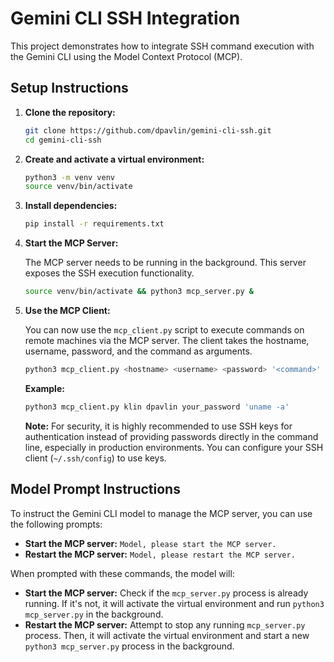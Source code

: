 # Gemini CLI SSH Integration

This project demonstrates how to integrate SSH command execution with the Gemini CLI using the Model Context Protocol (MCP).

## Setup Instructions

1.  **Clone the repository:**

    ```bash
    git clone https://github.com/dpavlin/gemini-cli-ssh.git
    cd gemini-cli-ssh
    ```

2.  **Create and activate a virtual environment:**

    ```bash
    python3 -m venv venv
    source venv/bin/activate
    ```

3.  **Install dependencies:**

    ```bash
    pip install -r requirements.txt
    ```

4.  **Start the MCP Server:**

    The MCP server needs to be running in the background. This server exposes the SSH execution functionality.

    ```bash
    source venv/bin/activate && python3 mcp_server.py &
    ```

5.  **Use the MCP Client:**

    You can now use the `mcp_client.py` script to execute commands on remote machines via the MCP server. The client takes the hostname, username, password, and the command as arguments.

    ```bash
    python3 mcp_client.py <hostname> <username> <password> '<command>'
    ```

    **Example:**

    ```bash
    python3 mcp_client.py klin dpavlin your_password 'uname -a'
    ```

    **Note:** For security, it is highly recommended to use SSH keys for authentication instead of providing passwords directly in the command line, especially in production environments. You can configure your SSH client (`~/.ssh/config`) to use keys.

## Model Prompt Instructions

To instruct the Gemini CLI model to manage the MCP server, you can use the following prompts:

*   **Start the MCP server:** `Model, please start the MCP server.`
*   **Restart the MCP server:** `Model, please restart the MCP server.`

When prompted with these commands, the model will:

*   **Start the MCP server:** Check if the `mcp_server.py` process is already running. If it's not, it will activate the virtual environment and run `python3 mcp_server.py` in the background.
*   **Restart the MCP server:** Attempt to stop any running `mcp_server.py` process. Then, it will activate the virtual environment and start a new `python3 mcp_server.py` process in the background.
